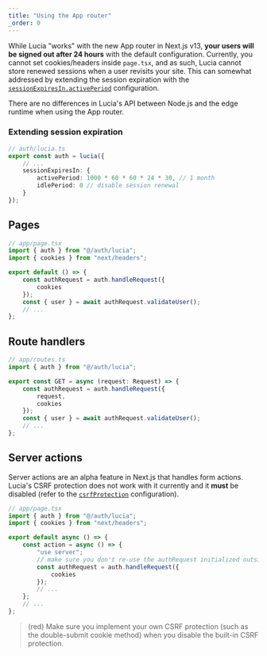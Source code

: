 ```yaml
---
title: "Using the App router"
_order: 0
---
```


While Lucia "works" with the new App router in Next.js v13, **your users will be signed out after 24 hours** with the default configuration. Currently, you cannot set cookies/headers inside `page.tsx`, and as such, Lucia cannot store renewed sessions when a user revisits your site. This can somewhat addressed by extending the session expiration with the [`sessionExpiresIn.activePeriod`](/basics/configuration#sessionexpiresin) configuration.

There are no differences in Lucia's API between Node.js and the edge runtime when using the App router.

### Extending session expiration

```ts
// auth/lucia.ts
export const auth = lucia({
	// ...
	sessionExpiresIn: {
		activePeriod: 1000 * 60 * 60 * 24 * 30, // 1 month
		idlePeriod: 0 // disable session renewal
	}
});
```

## Pages

```ts
// app/page.tsx
import { auth } from "@/auth/lucia";
import { cookies } from "next/headers";

export default () => {
	const authRequest = auth.handleRequest({
		cookies
	});
	const { user } = await authRequest.validateUser();
	// ...
};
```

## Route handlers

```ts
// app/routes.ts
import { auth } from "@/auth/lucia";

export const GET = async (request: Request) => {
	const authRequest = auth.handleRequest({
		request,
		cookies
	});
	const { user } = await authRequest.validateUser();
	// ...
};
```

## Server actions

Server actions are an alpha feature in Next.js that handles form actions. Lucia's CSRF protection does not work with it currently and it **must** be disabled (refer to the [`csrfProtection`](http://localhost:3000/basics/configuration#csrfprotection) configuration).

```ts
// app/page.tsx
import { auth } from "@/auth/lucia";
import { cookies } from "next/headers";

export default async () => {
	const action = async () => {
		"use server";
		// make sure you don't re-use the authRequest initialized outside the server action
		const authRequest = auth.handleRequest({
			cookies
		});
		// ...
	};
	// ...
};
```

> (red) Make sure you implement your own CSRF protection (such as the double-submit cookie method) when you disable the built-in CSRF protection.
